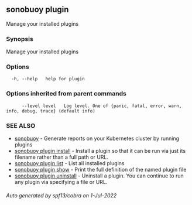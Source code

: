 ## sonobuoy plugin

Manage your installed plugins

### Synopsis

Manage your installed plugins

### Options

```
  -h, --help   help for plugin
```

### Options inherited from parent commands

```
      --level level   Log level. One of {panic, fatal, error, warn, info, debug, trace} (default info)
```

### SEE ALSO

* [sonobuoy](sonobuoy.md)	 - Generate reports on your Kubernetes cluster by running plugins
* [sonobuoy plugin install](sonobuoy_plugin_install.md)	 - Install a plugin so that it can be run via just its filename rather than a full path or URL.
* [sonobuoy plugin list](sonobuoy_plugin_list.md)	 - List all installed plugins
* [sonobuoy plugin show](sonobuoy_plugin_show.md)	 - Print the full definition of the named plugin file
* [sonobuoy plugin uninstall](sonobuoy_plugin_uninstall.md)	 - Uninstall a plugin. You can continue to run any plugin via specifying a file or URL.

###### Auto generated by spf13/cobra on 1-Jul-2022
